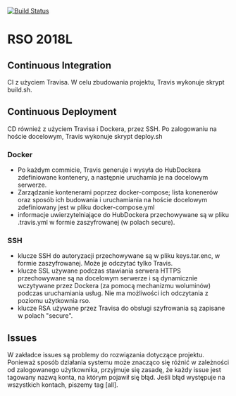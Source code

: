 [![Build Status](https://travis-ci.org/ArturB/RSO.svg?branch=master)](https://travis-ci.org/ArturB/RSO)

# RSO 2018L

## Continuous Integration
CI z użyciem Travisa. W celu zbudowania projektu, Travis wykonuje skrypt build.sh.  

## Continuous Deployment
CD również z użyciem Travisa i Dockera, przez SSH. Po zalogowaniu na hoście docelowym, Travis wykonuje skrypt deploy.sh

### Docker
 - Po każdym commicie, Travis generuje i wysyła do HubDockera zdefiniowane kontenery, a następnie uruchamia je na docelowym serwerze. 
 - Zarządzanie kontenerami poprzez docker-compose; lista konenerów oraz sposób ich budowania i uruchamiania na hoście docelowym zdefiniowany jest w pliku docker-compose.yml
 - informacje uwierzytelniające do HubDockera przechowywane są w pliku .travis.yml w formie zaszyfrowanej (w polach secure). 

### SSH
 - klucze SSH do autoryzacji przechowywane są w pliku keys.tar.enc, w formie zaszyfrowanej. Może je odczytać tylko Travis. 
 - klucze SSL używane podczas stawiania serwera HTTPS przechowywane są na docelowym serwerze i są dynamicznie wczytywane przez Dockera (za pomocą mechanizmu woluminów) podczas uruchamiania usług. Nie ma możliwości ich odczytania z poziomu użytkownia rso. 
 - klucze RSA używane przez Travisa do obsługi szyfrowania są zapisane w polach "secure".
 ## Issues
 W zakładce issues są problemy do rozwiązania dotyczące projektu. Ponieważ sposób działania systemu może znacząco się różnić w zależności od zalogowanego użytkownika, przyjmuje się zasadę, że każdy issue jest tagowany nazwą konta, na którym pojawił się błąd. Jeśli błąd występuje na wszystkich kontach, piszemy tag [all]. 
 
